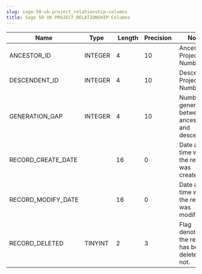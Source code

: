 ```yaml
---
slug: sage-50-uk-project_relationship-columns
title: Sage 50 UK PROJECT_RELATIONSHIP Columns
---
```

| Name | Type  |  Length | Precision  |  Notes  | Example |
| --- | --- | --- | --- | --- | --- |
| ANCESTOR_ID | INTEGER | 4 | 10 | Ancestor Project Number | 1 |
| DESCENDENT_ID | INTEGER | 4 | 10 | Descendent Project Number | 1 |
| GENERATION_GAP | INTEGER | 4 | 10 | Number of generations between ancestor and descendent | 0 |
| RECORD_CREATE_DATE |  | 16 | 0 | Date and time when the record was created. | 04/08/2017 14:18:55 |
| RECORD_MODIFY_DATE |  | 16 | 0 | Date and time when the record was modified. | 04/08/2017 14:18:55 |
| RECORD_DELETED | TINYINT | 2 | 3 | Flag denoting if the record has been deleted or not. | 0 |
